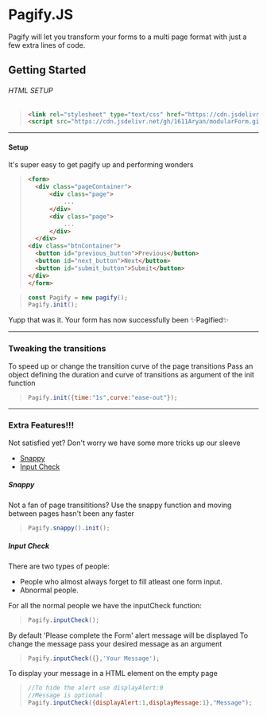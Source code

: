 # Pagify.JS

Pagify will let you transform your forms to a multi page format with just a few extra lines of code.

## Getting Started

###### HTML SETUP

> ```HTML
> <link rel="stylesheet" type="text/css" href="https://cdn.jsdelivr.net/gh/1611Aryan/modularForm.github.io/CSS/pagify.css">
> <script src="https://cdn.jsdelivr.net/gh/1611Aryan/modularForm.github.io/JS/pagify.js"></script>
> ```

---

#### Setup

It's super easy to get pagify up and performing wonders

> ```HTML
> <form>
>   <div class="pageContainer">
>       <div class="page">
>           ...
>       </div>
>       <div class="page">
>           ...
>       </div>
>   </div>
> <div class="btnContainer">
>   <button id="previous_button">Previous</button>
>   <button id="next_button">Next</button>
>   <button id="submit_button">Submit</button>
> </div>
> </form>
> ```

> ```JAVASCRIPT
> const Pagify = new pagify();
> Pagify.init();
> ```

Yupp that was it.
Your form has now successfully been ✨Pagified✨

---

### Tweaking the transitions

To speed up or change the transition curve of the page transitions
Pass an object defining the duration and curve of transitions as argument of the init function

> ```JAVASCRIPT
> Pagify.init({time:"1s",curve:"ease-out"});
> ```

---

### Extra Features!!!

Not satisfied yet?
Don't worry we have some more tricks up our sleeve

- [Snappy](https://github.com/1611Aryan/modularForm.github.io/tree/master#snappy)
- [Input Check](https://github.com/1611Aryan/modularForm.github.io/tree/master#input-check)

##### Snappy

Not a fan of page transititions?
Use the snappy function and moving between pages hasn't been any faster

> ```JAVASCRIPT
> Pagify.snappy().init();
> ```

##### Input Check

There are two types of people:

- People who almost always forget to fill atleast one form input.
- Abnormal people.

For all the normal people we have the inputCheck function:

> ```JAVASCRIPT
> Pagify.inputCheck();
> ```

By default 'Please complete the Form' alert message will be displayed
To change the message pass your desired message as an argument

> ```JAVASCRIPT
> Pagify.inputCheck({},'Your Message');
> ```

To display your message in a HTML element on the empty page

> ```JAVASCRIPT
> //To hide the alert use displayAlert:0
> //Message is optional
> Pagify.inputCheck({displayAlert:1,displayMessage:1},"Message");
> ```

